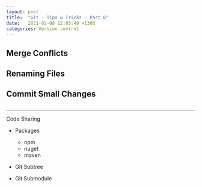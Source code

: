 ```yaml
---
layout: post
title:  "Git - Tips & Tricks - Part 6"
date:   2021-02-08 12:05:49 +1300
categories: Version control
---
```


## Merge Conflicts

## Renaming Files

## Commit Small Changes

## 

---

Code Sharing

- Packages
    - npm
    - nuget
    - maven

- Git Subtree

- Git Submodule
